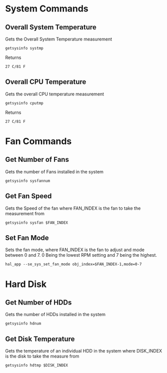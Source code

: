 # System Commands
## Overall System Temperature
Gets the Overall System Temperature measurement
```
getsysinfo systmp
```
Returns
```
27 C/81 F
```
## Overall CPU Temperature
Gets the overall CPU temperature measurement
```
getsysinfo cputmp
```
Returns
```
27 C/81 F
```

# Fan Commands
## Get Number of Fans
Gets the number of Fans installed in the system
```
getsysinfo sysfannum
```

## Get Fan Speed
Gets the Speed of the fan where FAN_INDEX is the fan to take the measurement from
```
getsysinfo sysfan $FAN_INDEX
```

## Set Fan Mode
Sets the fan mode, where FAN_INDEX is the fan to adjust and mode between 0 and 7.
0 Being the lowest RPM setting and 7 being the highest.
```
hal_app --se_sys_set_fan_mode obj_index=$FAN_INDEX-1,mode=0-7
```

# Hard Disk
## Get Number of HDDs
Gets the number of HDDs installed in the system
```
getsysinfo hdnum
```

## Get Disk Temperature
Gets the temperature of an individual HDD in the system where DISK_INDEX is the disk to take the measure from
```
getsysinfo hdtmp $DISK_INDEX
```